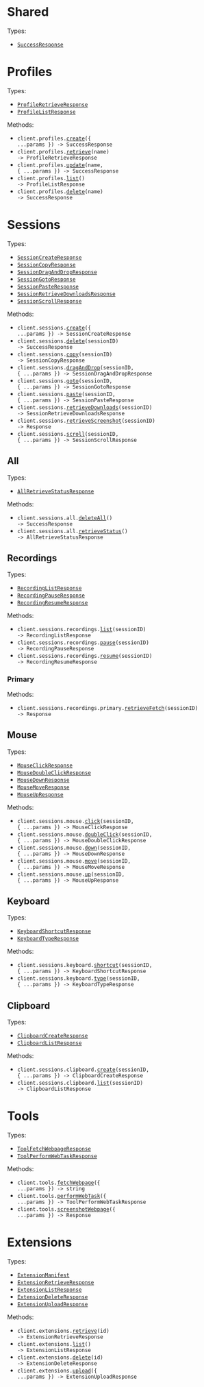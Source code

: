 # Shared

Types:

- <code><a href="./src/resources/shared.ts">SuccessResponse</a></code>

# Profiles

Types:

- <code><a href="./src/resources/profiles.ts">ProfileRetrieveResponse</a></code>
- <code><a href="./src/resources/profiles.ts">ProfileListResponse</a></code>

Methods:

- <code title="post /v1/profiles">client.profiles.<a href="./src/resources/profiles.ts">create</a>({ ...params }) -> SuccessResponse</code>
- <code title="get /v1/profiles/{name}">client.profiles.<a href="./src/resources/profiles.ts">retrieve</a>(name) -> ProfileRetrieveResponse</code>
- <code title="put /v1/profiles/{name}">client.profiles.<a href="./src/resources/profiles.ts">update</a>(name, { ...params }) -> SuccessResponse</code>
- <code title="get /v1/profiles">client.profiles.<a href="./src/resources/profiles.ts">list</a>() -> ProfileListResponse</code>
- <code title="delete /v1/profiles/{name}">client.profiles.<a href="./src/resources/profiles.ts">delete</a>(name) -> SuccessResponse</code>

# Sessions

Types:

- <code><a href="./src/resources/sessions/sessions.ts">SessionCreateResponse</a></code>
- <code><a href="./src/resources/sessions/sessions.ts">SessionCopyResponse</a></code>
- <code><a href="./src/resources/sessions/sessions.ts">SessionDragAndDropResponse</a></code>
- <code><a href="./src/resources/sessions/sessions.ts">SessionGotoResponse</a></code>
- <code><a href="./src/resources/sessions/sessions.ts">SessionPasteResponse</a></code>
- <code><a href="./src/resources/sessions/sessions.ts">SessionRetrieveDownloadsResponse</a></code>
- <code><a href="./src/resources/sessions/sessions.ts">SessionScrollResponse</a></code>

Methods:

- <code title="post /v1/sessions">client.sessions.<a href="./src/resources/sessions/sessions.ts">create</a>({ ...params }) -> SessionCreateResponse</code>
- <code title="delete /v1/sessions/{session_id}">client.sessions.<a href="./src/resources/sessions/sessions.ts">delete</a>(sessionID) -> SuccessResponse</code>
- <code title="post /v1/sessions/{sessionId}/copy">client.sessions.<a href="./src/resources/sessions/sessions.ts">copy</a>(sessionID) -> SessionCopyResponse</code>
- <code title="post /v1/sessions/{sessionId}/drag-and-drop">client.sessions.<a href="./src/resources/sessions/sessions.ts">dragAndDrop</a>(sessionID, { ...params }) -> SessionDragAndDropResponse</code>
- <code title="post /v1/sessions/{sessionId}/goto">client.sessions.<a href="./src/resources/sessions/sessions.ts">goto</a>(sessionID, { ...params }) -> SessionGotoResponse</code>
- <code title="post /v1/sessions/{sessionId}/paste">client.sessions.<a href="./src/resources/sessions/sessions.ts">paste</a>(sessionID, { ...params }) -> SessionPasteResponse</code>
- <code title="get /v1/sessions/{session_id}/downloads">client.sessions.<a href="./src/resources/sessions/sessions.ts">retrieveDownloads</a>(sessionID) -> SessionRetrieveDownloadsResponse</code>
- <code title="get /v1/sessions/{sessionId}/screenshot">client.sessions.<a href="./src/resources/sessions/sessions.ts">retrieveScreenshot</a>(sessionID) -> Response</code>
- <code title="post /v1/sessions/{sessionId}/scroll">client.sessions.<a href="./src/resources/sessions/sessions.ts">scroll</a>(sessionID, { ...params }) -> SessionScrollResponse</code>

## All

Types:

- <code><a href="./src/resources/sessions/all.ts">AllRetrieveStatusResponse</a></code>

Methods:

- <code title="delete /v1/sessions/all">client.sessions.all.<a href="./src/resources/sessions/all.ts">deleteAll</a>() -> SuccessResponse</code>
- <code title="get /v1/sessions/all/status">client.sessions.all.<a href="./src/resources/sessions/all.ts">retrieveStatus</a>() -> AllRetrieveStatusResponse</code>

## Recordings

Types:

- <code><a href="./src/resources/sessions/recordings/recordings.ts">RecordingListResponse</a></code>
- <code><a href="./src/resources/sessions/recordings/recordings.ts">RecordingPauseResponse</a></code>
- <code><a href="./src/resources/sessions/recordings/recordings.ts">RecordingResumeResponse</a></code>

Methods:

- <code title="get /v1/sessions/{session_id}/recordings">client.sessions.recordings.<a href="./src/resources/sessions/recordings/recordings.ts">list</a>(sessionID) -> RecordingListResponse</code>
- <code title="post /v1/sessions/{session_id}/recordings/pause">client.sessions.recordings.<a href="./src/resources/sessions/recordings/recordings.ts">pause</a>(sessionID) -> RecordingPauseResponse</code>
- <code title="post /v1/sessions/{session_id}/recordings/resume">client.sessions.recordings.<a href="./src/resources/sessions/recordings/recordings.ts">resume</a>(sessionID) -> RecordingResumeResponse</code>

### Primary

Methods:

- <code title="get /v1/sessions/{session_id}/recordings/primary/fetch">client.sessions.recordings.primary.<a href="./src/resources/sessions/recordings/primary.ts">retrieveFetch</a>(sessionID) -> Response</code>

## Mouse

Types:

- <code><a href="./src/resources/sessions/mouse.ts">MouseClickResponse</a></code>
- <code><a href="./src/resources/sessions/mouse.ts">MouseDoubleClickResponse</a></code>
- <code><a href="./src/resources/sessions/mouse.ts">MouseDownResponse</a></code>
- <code><a href="./src/resources/sessions/mouse.ts">MouseMoveResponse</a></code>
- <code><a href="./src/resources/sessions/mouse.ts">MouseUpResponse</a></code>

Methods:

- <code title="post /v1/sessions/{sessionId}/mouse/click">client.sessions.mouse.<a href="./src/resources/sessions/mouse.ts">click</a>(sessionID, { ...params }) -> MouseClickResponse</code>
- <code title="post /v1/sessions/{sessionId}/mouse/doubleClick">client.sessions.mouse.<a href="./src/resources/sessions/mouse.ts">doubleClick</a>(sessionID, { ...params }) -> MouseDoubleClickResponse</code>
- <code title="post /v1/sessions/{sessionId}/mouse/down">client.sessions.mouse.<a href="./src/resources/sessions/mouse.ts">down</a>(sessionID, { ...params }) -> MouseDownResponse</code>
- <code title="post /v1/sessions/{sessionId}/mouse/move">client.sessions.mouse.<a href="./src/resources/sessions/mouse.ts">move</a>(sessionID, { ...params }) -> MouseMoveResponse</code>
- <code title="post /v1/sessions/{sessionId}/mouse/up">client.sessions.mouse.<a href="./src/resources/sessions/mouse.ts">up</a>(sessionID, { ...params }) -> MouseUpResponse</code>

## Keyboard

Types:

- <code><a href="./src/resources/sessions/keyboard.ts">KeyboardShortcutResponse</a></code>
- <code><a href="./src/resources/sessions/keyboard.ts">KeyboardTypeResponse</a></code>

Methods:

- <code title="post /v1/sessions/{sessionId}/keyboard/shortcut">client.sessions.keyboard.<a href="./src/resources/sessions/keyboard.ts">shortcut</a>(sessionID, { ...params }) -> KeyboardShortcutResponse</code>
- <code title="post /v1/sessions/{sessionId}/keyboard/type">client.sessions.keyboard.<a href="./src/resources/sessions/keyboard.ts">type</a>(sessionID, { ...params }) -> KeyboardTypeResponse</code>

## Clipboard

Types:

- <code><a href="./src/resources/sessions/clipboard.ts">ClipboardCreateResponse</a></code>
- <code><a href="./src/resources/sessions/clipboard.ts">ClipboardListResponse</a></code>

Methods:

- <code title="post /v1/sessions/{sessionId}/clipboard">client.sessions.clipboard.<a href="./src/resources/sessions/clipboard.ts">create</a>(sessionID, { ...params }) -> ClipboardCreateResponse</code>
- <code title="get /v1/sessions/{sessionId}/clipboard">client.sessions.clipboard.<a href="./src/resources/sessions/clipboard.ts">list</a>(sessionID) -> ClipboardListResponse</code>

# Tools

Types:

- <code><a href="./src/resources/tools.ts">ToolFetchWebpageResponse</a></code>
- <code><a href="./src/resources/tools.ts">ToolPerformWebTaskResponse</a></code>

Methods:

- <code title="post /v1/tools/fetch-webpage">client.tools.<a href="./src/resources/tools.ts">fetchWebpage</a>({ ...params }) -> string</code>
- <code title="post /v1/tools/perform-web-task">client.tools.<a href="./src/resources/tools.ts">performWebTask</a>({ ...params }) -> ToolPerformWebTaskResponse</code>
- <code title="post /v1/tools/screenshot">client.tools.<a href="./src/resources/tools.ts">screenshotWebpage</a>({ ...params }) -> Response</code>

# Extensions

Types:

- <code><a href="./src/resources/extensions.ts">ExtensionManifest</a></code>
- <code><a href="./src/resources/extensions.ts">ExtensionRetrieveResponse</a></code>
- <code><a href="./src/resources/extensions.ts">ExtensionListResponse</a></code>
- <code><a href="./src/resources/extensions.ts">ExtensionDeleteResponse</a></code>
- <code><a href="./src/resources/extensions.ts">ExtensionUploadResponse</a></code>

Methods:

- <code title="get /v1/extensions/{id}">client.extensions.<a href="./src/resources/extensions.ts">retrieve</a>(id) -> ExtensionRetrieveResponse</code>
- <code title="get /v1/extensions">client.extensions.<a href="./src/resources/extensions.ts">list</a>() -> ExtensionListResponse</code>
- <code title="delete /v1/extensions/{id}">client.extensions.<a href="./src/resources/extensions.ts">delete</a>(id) -> ExtensionDeleteResponse</code>
- <code title="post /v1/extensions">client.extensions.<a href="./src/resources/extensions.ts">upload</a>({ ...params }) -> ExtensionUploadResponse</code>
